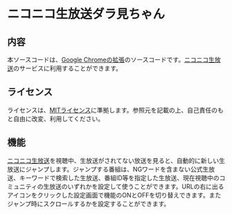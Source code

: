 # ニコニコ生放送ダラ見ちゃん
## 内容
本ソースコードは、[Google Chromeの拡張](http://code.google.com/chrome/extensions/index.html)のソースコードです。[ニコニコ生放送](http://live.nicovideo.jp/)のサービスに利用することができます。

## ライセンス
ライセンスは、[MITライセンス](http://www.opensource.org/licenses/mit-license.php)に準拠します。参照元を記載の上、自己責任のもと自由に改変、利用してください。

## 機能
[ニコニコ生放送](http://live.nicovideo.jp/)を視聴中、生放送がされてない放送を見ると、自動的に新しい生放送にジャンプします。ジャンプする番組は、NGワードを含まない公式生放送、キーワードで検索した生放送、番組ID等を指定した生放送、現在視聴中のコミュニティの生放送のいずれかを設定して使うことができます。URLの右に出るアイコンをクリックした設定画面で機能のONとOFFを切り替えできます。またジャンプ時にスクロールするかを設定することができます。
